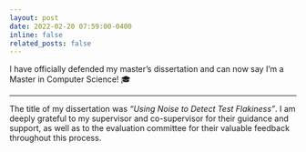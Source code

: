 ```yaml
---
layout: post
date: 2022-02-20 07:59:00-0400
inline: false
related_posts: false
---
```


I have officially defended my master’s dissertation and can now say I’m a Master in Computer Science! 🎓

---

The title of my dissertation was _“Using Noise to Detect Test Flakiness”_. I am deeply grateful to my supervisor and co-supervisor for their guidance and support, as well as to the evaluation committee for their valuable feedback throughout this process.
